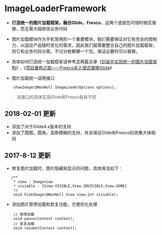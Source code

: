 # ImageLoaderFramework
- **打造统一的图片加载框架，融合Glide，Fresco**，这两个底层包可随时相互替换，而无需大幅修改业务代码


- 图片加载模块作为手机常用的一个重要模块，我们需要保证对它有完全的控制力，以适应产品随时变化的需求，因此我们就需要整合自己的图片加载框架，将它和业务代码分离，不过分依赖哪一个包，保证必要时可以替换。

- 具体如何打造统一加载框架请参考这两篇文章《[封装并实现统一的图片加载架构](https://juejin.im/post/58b280b92f301e0068078669)》,《[项目重构之路——Fresco非入侵式替换Glide](https://juejin.im/post/592c319ea0bb9f005706a963)》

- 图片加载统一调用接口
```
    showImage(@NonNull ImageLoaderOptions options);
```

> 该接口的具体实现Glide和Fresco各有不同

## 2018-02-01 更新

- 添加了对于Glide4.x版本的支持
- 添加了圆图，圆角，高斯模糊的支持，并且保证Glide和Fresco的效果大体相同


## 2017-8-12 更新
- 修复图片加载时，图片隐藏和显示的问题，具体用法如下：
```
   /**
    * view : Imageview
    * visiable : {View.VISIBLE,View.INVISIBLE,View.GONE}
    */
    void hideImage(@NonNull View view,int visiable);
```

- 添加图片暂停加载和恢复功能，方便优化处理

```
    // 暂停加载
    void pause(Context context);
    // 恢复加载
    void resume(Context context);
```


